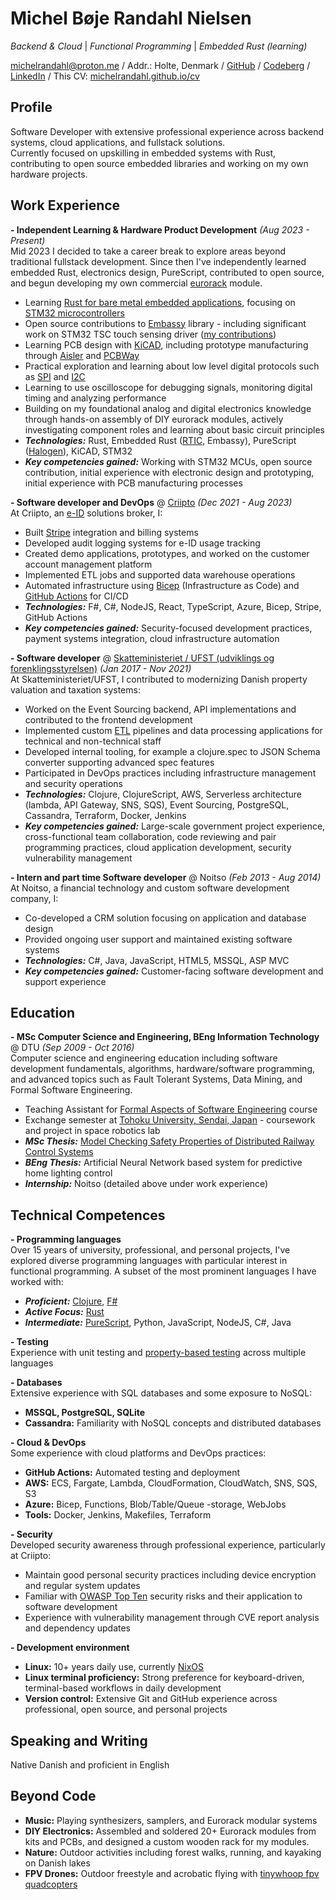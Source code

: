 # Michel Bøje Randahl Nielsen

_Backend & Cloud_ | _Functional Programming_ | _Embedded Rust (learning)_

michelrandahl@proton.me / Addr.: Holte, Denmark / [GitHub](https://github.com/michelrandahl) / [Codeberg](https://codeberg.org/michelrandahl) / [LinkedIn](https://linkedin.com/in/michel-randahl) / This CV: [michelrandahl.github.io/cv](https://michelrandahl.github.io/cv/)

## Profile
Software Developer with extensive professional experience across backend systems, cloud applications, and fullstack solutions.<br>
Currently focused on upskilling in embedded systems with Rust, contributing to open source embedded libraries and working on my own hardware projects.

## Work Experience
**- Independent Learning & Hardware Product Development** _(Aug 2023 - Present)_<br>
Mid 2023 I decided to take a career break to explore areas beyond traditional fullstack development. Since then I've independently learned embedded Rust, electronics design, PureScript, contributed to open source, and begun developing my own commercial [eurorack](https://en.wikipedia.org/wiki/Eurorack) module.
- Learning [Rust for bare metal embedded applications](https://www.rust-lang.org/what/embedded), focusing on [STM32 microcontrollers](https://www.st.com/en/microcontrollers-microprocessors/stm32-32-bit-arm-cortex-mcus.html)
- Open source contributions to [Embassy](https://embassy.dev/) library - including significant work on STM32 TSC touch sensing driver ([my contributions](https://github.com/embassy-rs/embassy/commits?author=michelrandahl))
- Learning PCB design with [KiCAD](https://www.kicad.org/), including prototype manufacturing through [Aisler](https://aisler.net/) and [PCBWay](https://www.pcbway.com/)
- Practical exploration and learning about low level digital protocols such as [SPI](https://en.wikipedia.org/wiki/Serial_Peripheral_Interface) and [I2C](https://en.wikipedia.org/wiki/I%C2%B2C)
- Learning to use oscilloscope for debugging signals, monitoring digital timing and analyzing performance
- Building on my foundational analog and digital electronics knowledge through hands-on assembly of DIY eurorack modules, actively investigating component roles and learning about basic circuit principles
- **_Technologies:_** Rust, Embedded Rust ([RTIC](https://rtic.rs/2/book/en/), Embassy), PureScript ([Halogen](https://purescript-halogen.github.io/purescript-halogen/)), KiCAD, STM32
- **_Key competencies gained:_** Working with STM32 MCUs, open source contribution, initial experience with electronic design and prototyping, initial experience with PCB manufacturing processes

**- Software developer and DevOps** @ [Criipto](https://criipto.com) _(Dec 2021 - Aug 2023)_<br>
At Criipto, an [e-ID](https://en.wikipedia.org/wiki/Electronic_identification) solutions broker, I:
- Built [Stripe](https://stripe.com/en-dk) integration and billing systems
- Developed audit logging systems for e-ID usage tracking
- Created demo applications, prototypes, and worked on the customer account management platform
- Implemented ETL jobs and supported data warehouse operations
- Automated infrastructure using [Bicep](https://learn.microsoft.com/en-us/azure/azure-resource-manager/bicep/overview?tabs=bicep) (Infrastructure as Code) and [GitHub Actions](https://docs.github.com/en/actions) for CI/CD
- **_Technologies:_** F#, C#, NodeJS, React, TypeScript, Azure, Bicep, Stripe, GitHub Actions
- **_Key competencies gained:_** Security-focused development practices, payment systems integration, cloud infrastructure automation

**- Software developer** @ [Skatteministeriet / UFST (udviklings og forenklingsstyrelsen)](https://www.ufst.dk/) _(Jan 2017 - Nov 2021)_<br>
At Skatteministeriet/UFST, I contributed to modernizing Danish property valuation and taxation systems:
- Worked on the Event Sourcing backend, API implementations and contributed to the frontend development
- Implemented custom [ETL](https://en.wikipedia.org/wiki/Extract,_transform,_load) pipelines and data processing applications for technical and non-technical staff
- Developed internal tooling, for example a clojure.spec to JSON Schema converter supporting advanced spec features
- Participated in DevOps practices including infrastructure management and security operations
- **_Technologies:_** Clojure, ClojureScript, AWS, Serverless architecture (lambda, API Gateway, SNS, SQS), Event Sourcing, PostgreSQL, Cassandra, Terraform, Docker, Jenkins
- **_Key competencies gained:_** Large-scale government project experience, cross-functional team collaboration, code reviewing and pair programming practices, cloud application development, security vulnerability management

**- Intern and part time Software developer** @ Noitso _(Feb 2013 - Aug 2014)_<br>
At Noitso, a financial technology and custom software development company, I:
- Co-developed a CRM solution focusing on application and database design
- Provided ongoing user support and maintained existing software systems
- **_Technologies:_** C#, Java, JavaScript, HTML5, MSSQL, ASP MVC
- **_Key competencies gained:_** Customer-facing software development and support experience

## Education
**- MSc Computer Science and Engineering, BEng Information Technology** @ DTU _(Sep 2009 - Oct 2016)_<br>
Computer science and engineering education including software development fundamentals, algorithms, hardware/software programming, and advanced topics such as Fault Tolerant Systems, Data Mining, and Formal Software Engineering.
- Teaching Assistant for [Formal Aspects of Software Engineering](https://kurser.dtu.dk/course/02263) course
- Exchange semester at [Tohoku University, Sendai, Japan](https://www.eng.tohoku.ac.jp/english/) - coursework and project in space robotics lab
- **_MSc Thesis:_** [Model Checking Safety Properties of Distributed Railway Control Systems](http://www2.imm.dtu.dk/pubdb/edoc/imm6955.pdf)
- **_BEng Thesis:_** Artificial Neural Network based system for predictive home lighting control
- **_Internship:_** Noitso (detailed above under work experience)

## Technical Competences
**- Programming languages**<br>
Over 15 years of university, professional, and personal projects, I've explored diverse programming languages with particular interest in functional programming. A subset of the most prominent languages I have worked with:
- **_Proficient:_** [Clojure](https://clojure.org/), [F#](https://dotnet.microsoft.com/en-us/languages/fsharp)
- **_Active Focus:_** [Rust](https://www.rust-lang.org/)
- **_Intermediate:_** [PureScript](https://www.purescript.org/), Python, JavaScript, NodeJS, C#, Java

**- Testing**<br>
Experience with unit testing and [property-based testing](https://en.wikipedia.org/wiki/Software_testing#Property_testing) across multiple languages

**- Databases**<br>
Extensive experience with SQL databases and some exposure to NoSQL:
- **MSSQL, PostgreSQL, SQLite**
- **Cassandra:** Familiarity with NoSQL concepts and distributed databases

**- Cloud & DevOps**<br>
Some experience with cloud platforms and DevOps practices:
- **GitHub Actions:** Automated testing and deployment
- **AWS:** ECS, Fargate, Lambda, CloudFormation, CloudWatch, SNS, SQS, S3
- **Azure:** Bicep, Functions, Blob/Table/Queue -storage, WebJobs
- **Tools:** Docker, Jenkins, Makefiles, Terraform

**- Security**<br>
Developed security awareness through professional experience, particularly at Criipto:
- Maintain good personal security practices including device encryption and regular system updates
- Familiar with [OWASP Top Ten](https://owasp.org/www-project-top-ten/) security risks and their application to software development
- Experience with vulnerability management through CVE report analysis and dependency updates

**- Development environment**
- **Linux:** 10+ years daily use, currently [NixOS](https://nixos.org/)
- **Linux terminal proficiency:** Strong preference for keyboard-driven, terminal-based workflows in daily development
- **Version control:** Extensive Git and GitHub experience across professional, open source, and personal projects

## Speaking and Writing
Native Danish and proficient in English

## Beyond Code
- **Music:** Playing synthesizers, samplers, and Eurorack modular systems
- **DIY Electronics:** Assembled and soldered 20+ Eurorack modules from kits and PCBs, and designed a custom wooden rack for my modules.
- **Nature:** Outdoor activities including forest walks, running, and kayaking on Danish lakes
- **FPV Drones:** Outdoor freestyle and acrobatic flying with [tinywhoop fpv quadcopters](https://en.everybodywiki.com/Tiny_Whoop)
